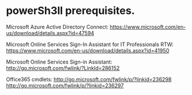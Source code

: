 # powerSh3ll prerequisites.

Microsoft Azure Active Directory Connect: https://www.microsoft.com/en-us/download/details.aspx?id=47594

Microsoft Online Services Sign-In Assistant for IT Professionals RTW: https://www.microsoft.com/en-us/download/details.aspx?id=41950

Microsoft Online Services Sign-in Assistant: http://go.microsoft.com/fwlink/?LinkId=286152

Office365 cmdlets:
http://go.microsoft.com/fwlink/p/?linkid=236298
http://go.microsoft.com/fwlink/p/?linkid=236297
